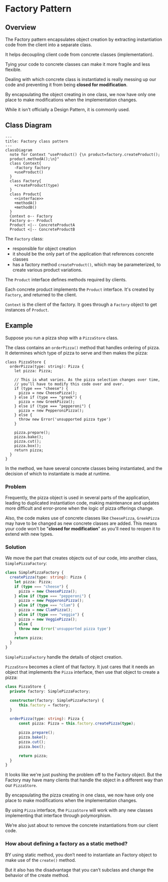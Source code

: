 # Factory Pattern

## Overview

The Factory pattern encapsulates object creation by extracting instantiation code from the client into a separate class.

It helps decoupling client code from concrete classes (implementation).

Tying your code to concrete classes can make it more fragile and less flexible.

Dealing with which concrete class is instantiated is really messing up our code and preventing it from being **closed for modification**.

By encapsulating the object creating in one class, we now have only one place to make modifications when the implementation changes.

While it isn't officially a Design Pattern, it is commonly used.


## Class Diagram

```mermaid
---
title: Factory class pattern
---
classDiagram
  note for Context "useProduct() {\n product=factory.createProduct();
  product.methodA();\n}"
  class Context{
    -Factory factory
    +useProduct()
  }
  class Factory{
    +createProduct(type)
  }
  class Product{
    <<interface>>
    +methodA()
    +methodB()
  }
  Context o-- Factory
  Factory o-- Product
  Product <|-- ConcreteProductA
  Product <|-- ConcreteProductB
```

The `Factory` class:
- responsible for object creation
- it should be the only part of the application that references concrete classes
- has a factory method `createProduct()`, which may be parameterized, to create various product variations.

The `Product` interface defines methods required by clients.

Each concrete product implements the `Product` interface. It's created by `Factory`, and returned to the client.

`Context` is the client of the factory. It goes through a `Factory` object to get instances of `Product`.


## Example

Suppose you run a pizza shop with a `PizzaStore` class.

The class contains an `orderPizza()` method that handles ordering of pizza. It determines which type of pizza to serve and then makes the pizza:
```tsx
class PizzaStore {
  orderPizza(type: string): Pizza {
    let pizza: Pizza;

    // This is what varies. As the pizza selection changes over time,
    // you’ll have to modify this code over and over.
    if (type === "cheese") {
      pizza = new CheesePizza();
    } else if (type === "greek") {
      pizza = new GreekPizza();
    } else if (type === "pepperoni") {
      pizza = new PepperoniPizza();
    } else {
      throw new Error('unsupported pizza type')
    }

    pizza.prepare();
    pizza.bake();
    pizza.cut();
    pizza.box();
    return pizza;
  }
}
```

In the method, we have several concrete classes being instantiated, and the decision of which to instantiate is made at runtime.

### Problem

Frequently, the pizza object is used in several parts of the application, leading to duplicated instantiation code, making maintenance and updates more difficult and error-prone when the logic of pizza offerings change.

Also, the code makes use of concrete classes like `CheesePizza`, `GreekPizza` may have to be changed as new concrete classes are added. This means your code won't be "**closed for modification**" as you'll need to reopen it to extend with new types.


### Solution

We move the part that creates objects out of our code, into another class, `SimplePizzaFactory`:

```ts
class SimplePizzaFactory {
  createPizza(type: string): Pizza {
    let pizza: Pizza;
    if (type === "cheese") {
      pizza = new CheesePizza();
    } else if (type === "pepperoni") {
      pizza = new PepperoniPizza();
    } else if (type === "clam") {
      pizza = new ClamPizza();
    } else if (type === "veggie") {
      pizza = new VeggiePizza();
    } else {
      throw new Error('unsupported pizza type')
    }
    return pizza;
  }
}
```

`SimplePizzaFactory` handle the details of object creation.

`PizzaStore` becomes a client of that factory. It just cares that it needs an object that implements the `Pizza` interface, then use that object to create a pizza:

```ts
class PizzaStore {
  private factory: SimplePizzaFactory;

  constructor(factory: SimplePizzaFactory) {
      this.factory = factory;
  }

  orderPizza(type: string): Pizza {
      const pizza: Pizza = this.factory.createPizza(type);

      pizza.prepare();
      pizza.bake();
      pizza.cut();
      pizza.box();

      return pizza;
  }
}
```

It looks like we're just pushing the problem off to the Factory object. But the Factory may have many clients that handle the object in a different way than our `PizzaStore`.

By encapsulating the pizza creating in one class, we now have only one place to make modifications when the implementation changes.

By using `Pizza` interface, the `PizzaStore` will work with any new classes implementing that interface through polymorphism.

We’re also just about to remove the concrete instantiations from our client code.


### How about defining a factory as a static method?

BY using static method, you don’t need to instantiate an Factory object to make use of the `create()` method.

But it also has the disadvantage that you can’t subclass and change the behavior of the create method.